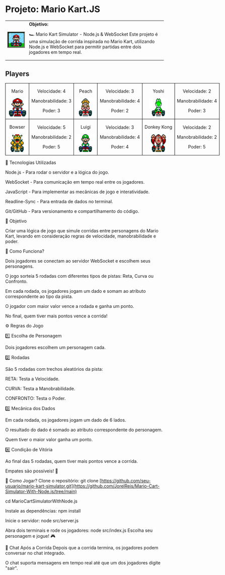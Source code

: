 <h1>Projeto: Mario Kart.JS</h1>

  <table>
        <tr>
            <td>
                <img src="./docs/header.gif" alt="Mario Kart" width="200">
            </td>
            <td>
                <b>Objetivo:</b>
                <p>🏎️ Mario Kart Simulator - Node.js & WebSocket
Este projeto é uma simulação de corrida inspirada no Mario Kart, utilizando Node.js e WebSocket para permitir partidas entre dois jogadores em tempo real.</p>
            </td>
        </tr>
    </table>

<h2>Players</h2>
      <table style="border-collapse: collapse; width: 800px; margin: 0 auto;">
        <tr>
            <td style="border: 1px solid black; text-align: center;">
                <p>Mario</p>
                <img src="./docs/mario.gif" alt="Mario Kart" width="60" height="60">
            </td>
            <td style="border: 1px solid black; text-align: center;">
                <p>Velocidade: 4</p>
                <p>Manobrabilidade: 3</p>
                <p>Poder: 3</p>
            </td>
             <td style="border: 1px solid black; text-align: center;">
                <p>Peach</p>
                <img src="./docs/peach.gif" alt="Mario Kart" width="60" height="60">
            </td>
            <td style="border: 1px solid black; text-align: center;">
                <p>Velocidade: 3</p>
                <p>Manobrabilidade: 4</p>
                <p>Poder: 2</p>
            </td>
              <td style="border: 1px solid black; text-align: center;">
                <p>Yoshi</p>
                <img src="./docs/yoshi.gif" alt="Mario Kart" width="60" height="60">
            </td>
            <td style="border: 1px solid black; text-align: center;">
                <p>Velocidade: 2</p>
                <p>Manobrabilidade: 4</p>
                <p>Poder: 3</p>
            </td>
        </tr>
        <tr>
            <td style="border: 1px solid black; text-align: center;">
                <p>Bowser</p>
                <img src="./docs/bowser.gif" alt="Mario Kart" width="60" height="60">
            </td>
            <td style="border: 1px solid black; text-align: center;">
                <p>Velocidade: 5</p>
                <p>Manobrabilidade: 2</p>
                <p>Poder: 5</p>
            </td>
            <td style="border: 1px solid black; text-align: center;">
                <p>Luigi</p>
                <img src="./docs/luigi.gif" alt="Mario Kart" width="60" height="60">
            </td>
            <td style="border: 1px solid black; text-align: center;">
                <p>Velocidade: 3</p>
                <p>Manobrabilidade: 4</p>
                <p>Poder: 4</p>
            </td>
            <td style="border: 1px solid black; text-align: center;">
                <p>Donkey Kong</p>
                <img src="./docs/dk.gif" alt="Mario Kart" width="60" height="60">
            </td>
            <td style="border: 1px solid black; text-align: center;">
                <p>Velocidade: 2</p>
                <p>Manobrabilidade: 2</p>
                <p>Poder: 5</p>
            </td>
        </tr>
    </table>

<p></p>



🚀 Tecnologias Utilizadas

Node.js - Para rodar o servidor e a lógica do jogo.

WebSocket - Para comunicação em tempo real entre os jogadores.

JavaScript - Para implementar as mecânicas de jogo e interatividade.

Readline-Sync - Para entrada de dados no terminal.

Git/GitHub - Para versionamento e compartilhamento do código.


🎯 Objetivo

Criar uma lógica de jogo que simule corridas entre personagens do Mario Kart, levando em consideração regras de velocidade, manobrabilidade e poder.


🏁 Como Funciona?

Dois jogadores se conectam ao servidor WebSocket e escolhem seus personagens.

O jogo sorteia 5 rodadas com diferentes tipos de pistas: Reta, Curva ou Confronto.

Em cada rodada, os jogadores jogam um dado e somam ao atributo correspondente ao tipo da pista.

O jogador com maior valor vence a rodada e ganha um ponto.

No final, quem tiver mais pontos vence a corrida!

⚙️ Regras do Jogo

1️⃣ Escolha de Personagem

Dois jogadores escolhem um personagem cada.

2️⃣ Rodadas

São 5 rodadas com trechos aleatórios da pista:

RETA: Testa a Velocidade.

CURVA: Testa a Manobrabilidade.

CONFRONTO: Testa o Poder.

3️⃣ Mecânica dos Dados

Em cada rodada, os jogadores jogam um dado de 6 lados.

O resultado do dado é somado ao atributo correspondente do personagem.

Quem tiver o maior valor ganha um ponto.

4️⃣ Condição de Vitória

Ao final das 5 rodadas, quem tiver mais pontos vence a corrida.

Empates são possíveis! 🏁

📡 Como Jogar?
Clone o repositório:
git clone [https://github.com/seu-usuario/mario-kart-simulator.git](https://github.com/JorelReis/Mario-Cart-Simulator-With-Node.js/tree/main)

cd MarioCartSimulatorWithNode.js

Instale as dependências:
npm install

Inicie o servidor:
node src/server.js

Abra dois terminais e rode os jogadores:
node src/index.js
Escolha seu personagem e jogue! 🎮

💬 Chat Após a Corrida
Depois que a corrida termina, os jogadores podem conversar no chat integrado.

O chat suporta mensagens em tempo real até que um dos jogadores digite "sair".
